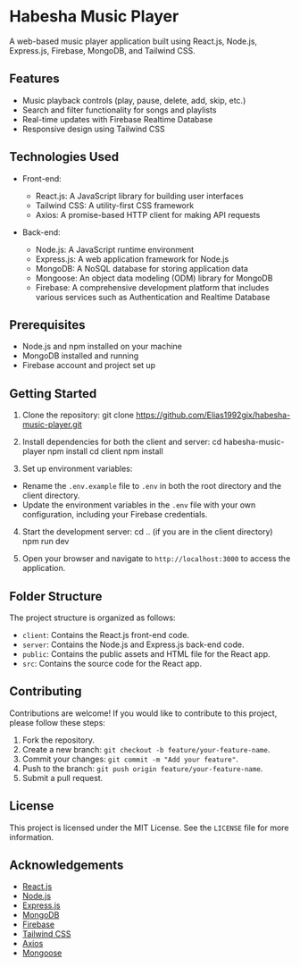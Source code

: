# Habesha Music Player

A web-based music player application built using React.js, Node.js, Express.js, Firebase, MongoDB, and Tailwind CSS.

## Features
- Music playback controls (play, pause, delete, add, skip, etc.)
- Search and filter functionality for songs and playlists
- Real-time updates with Firebase Realtime Database
- Responsive design using Tailwind CSS

## Technologies Used

- Front-end:
  - React.js: A JavaScript library for building user interfaces
  - Tailwind CSS: A utility-first CSS framework
  - Axios: A promise-based HTTP client for making API requests

- Back-end:
  - Node.js: A JavaScript runtime environment
  - Express.js: A web application framework for Node.js
  - MongoDB: A NoSQL database for storing application data
  - Mongoose: An object data modeling (ODM) library for MongoDB
  - Firebase: A comprehensive development platform that includes various services such as Authentication and Realtime Database

## Prerequisites

- Node.js and npm installed on your machine
- MongoDB installed and running
- Firebase account and project set up

## Getting Started

1. Clone the repository:
git clone https://github.com/Elias1992gix/habesha-music-player.git


2. Install dependencies for both the client and server:
cd habesha-music-player
npm install
cd client
npm install


3. Set up environment variables:
- Rename the `.env.example` file to `.env` in both the root directory and the client directory.
- Update the environment variables in the `.env` file with your own configuration, including your Firebase credentials.

4. Start the development server:
cd .. (if you are in the client directory)
npm run dev

5. Open your browser and navigate to `http://localhost:3000` to access the application.

## Folder Structure

The project structure is organized as follows:

- `client`: Contains the React.js front-end code.
- `server`: Contains the Node.js and Express.js back-end code.
- `public`: Contains the public assets and HTML file for the React app.
- `src`: Contains the source code for the React app.

## Contributing

Contributions are welcome! If you would like to contribute to this project, please follow these steps:

1. Fork the repository.
2. Create a new branch: `git checkout -b feature/your-feature-name`.
3. Commit your changes: `git commit -m "Add your feature"`.
4. Push to the branch: `git push origin feature/your-feature-name`.
5. Submit a pull request.

## License

This project is licensed under the MIT License. See the `LICENSE` file for more information.

## Acknowledgements

- [React.js](https://reactjs.org/)
- [Node.js](https://nodejs.org/)
- [Express.js](https://expressjs.com/)
- [MongoDB](https://www.mongodb.com/)
- [Firebase](https://firebase.google.com/)
- [Tailwind CSS](https://tailwindcss.com/)
- [Axios](https://axios-http.com/)
- [Mongoose](https://mongoosejs.com/)

